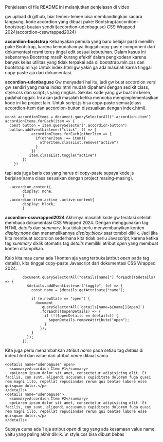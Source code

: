 Penjelasan di file README ini melanjutkan penjelasan di video

gw upload di github, biar temen-temen bisa membandingkan sacara langsung. kode accordion yang dibuat pake:
Bootstrap(accordion-bootstrap)
buatan sendiri(accordion-udenbaguse)
CSS Wrapped 2024(accordion-csswrapped2024)

**accordion-bootstrap**
Kebanyakan pemula yang baru belajar pasti memilih pake Bootstrap, karena kemudahannya tinggal copy-paste component dari dokumentasi resmi terus tingal edit sesuai kebutuhan.
Dalam kasus ini sebenarnya Bootstrap masih kurang efektif dalam pengkodean karena banyak kelas utilitas yang tidak terpakai ada di bootstrap.min.css dan bootstrap.min.js
Untuk index.html gw yakin ga ada masalah karna tinggal copy-paste aja dari dokumentasi.

**accordion-udenbaguse**
Gw menyadari hal itu, jadi gw buat accordion versi gw sendiri yang mana index.html mudah dipahami dengan sedikit class, style.css dan script.js yang ringkas.
Sekilas kode yang gw buat ini keren, padahal nggak.
Ini akan jadi masalah ketika mencoba mengimplementasikan kode ini ke project lain.
Untuk script.js bisa copy-paste semua(class accordion-item dan accordion-button disesuaikan dengan index.html).
            
    const accordionItems = document.querySelectorAll(".accordion-item")
    accordionItems.forEach(item => {
      const button = item.querySelector(".accordion-button")
      button.addEventListener("click", () => {
                accordionItems.forEach(otherItem => {
                  if(otherItem !== item){
                    otherItem.classList.remove("active")
                  }
                })
               item.classList.toggle("active")
            })
        })
             
tapi ada juga baris css yang harus di copy-paste supaya kode js berjalan(nama class sesuaikan dengan project masing-masing).

      .accordion-content{
            display: none;
            }
      .accordion-item.active .active-content{
            display: block;
            }
            
**accordion-csswrapped2024**
Akhirnya masalah kode gw teratasi setelah membaca dokumentasi CSS Wrapped 2024.
Dengan menggunakan tag HTML _details_ dan _summary_, kita tidak perlu menyembunyikan konten _display:none_ dan menampilkannya _display:block_ saat tombol diklik.
Jadi jika kita membuat accordion sederhana kita tidak perlu Javascript, karena ketika tag _summary_ diklik otomatis tag _details_ memiliki atribut _open_ yang  membuat konten ditampilkan.

Kalo kita mau cuma ada 1 konten aja yang terbuka(atrbut _open_ pada tag details), kita tinggal copy-paste Javascript dari dokumentasi CSS Wrapped 2024.

            document.querySelectorAll("details[name]").forEach(($details) => {
              $details.addEventListener("toggle", (e) => {
                const name = $details.getAttribute("name");

                if (e.newState == "open") {
                  document
                    .querySelectorAll(`details[name=${name}][open]`)
                    .forEach(($openDetails) => {
                      if (!($openDetails == $details)) {
                        $openDetails.removeAttribute("open");
                      }
                    });
                }
              });
            });

Kita juga perlu menambahkan  atribut _name_ pada setiap tag _details_ di index.html dan value dari atribut _name_ dibuat sama.

    <details name="udenbaguse" open>
      <summary>Accordion Item #1</summary>
      <p>Lorem ipsum dolor sit amet, consectetur adipisicing elit. Et facilis, cum sunt, eligendi accusamus cupiditate dolorem fuga quasi rem magni illo, repellat repudiandae rerum qui beatae labore esse quisquam dolor.</p>
    </details>
    <details name="udenbaguse">
      <summary>Accordion Item #2</summary>
      <p>Lorem ipsum dolor sit amet, consectetur adipisicing elit. Et facilis, cum sunt, eligendi accusamus cupiditate dolorem fuga quasi rem magni illo, repellat repudiandae rerum qui beatae labore esse quisquam dolor.</p>
    </details>

  Supaya cuma ada 1 aja atribut _open_ di tag yang ada kesamaan value name, yaitu yang paling akhir diklik. \n
  style.css bisa dibuat bebas 
